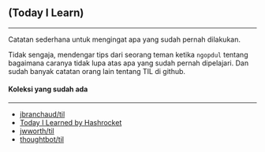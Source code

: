 ##  (Today I Learn) ##

----------

Catatan sederhana untuk mengingat apa yang sudah pernah dilakukan.

Tidak sengaja, mendengar tips dari seorang teman ketika `ngopdul` tentang bagaimana caranya tidak lupa atas apa yang sudah pernah dipelajari. Dan sudah banyak catatan orang lain tentang TIL di github. 

#### Koleksi yang sudah ada ####
---
* [jbranchaud/til](https://github.com/jbranchaud/til)
* [Today I Learned by Hashrocket](https://til.hashrocket.com)
* [jwworth/til](https://github.com/jwworth/til)
* [thoughtbot/til](https://github.com/thoughtbot/til)




